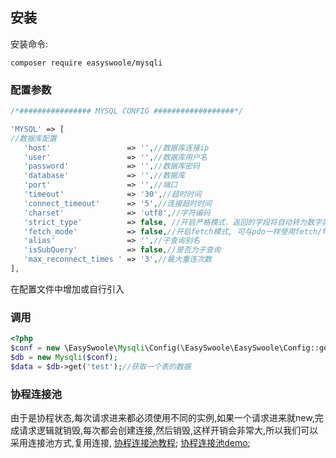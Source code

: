 ## 安装  
安装命令:
```
composer require easyswoole/mysqli
```

### 配置参数

```php
/*################ MYSQL CONFIG ##################*/

'MYSQL' => [
//数据库配置
   'host'                 => '',//数据库连接ip
   'user'                 => '',//数据库用户名
   'password'             => '',//数据库密码
   'database'             => '',//数据库
   'port'                 => '',//端口
   'timeout'              => '30',//超时时间
   'connect_timeout'      => '5',//连接超时时间
   'charset'              => 'utf8',//字符编码
   'strict_type'          => false, //开启严格模式，返回的字段将自动转为数字类型
   'fetch_mode'           => false,//开启fetch模式, 可与pdo一样使用fetch/fetchAll逐行或获取全部结果集(4.0版本以上)
   'alias'                => '',//子查询别名
   'isSubQuery'           => false,//是否为子查询
   'max_reconnect_times ' => '3',//最大重连次数
],
```
在配置文件中增加或自行引入
### 调用
```php
<?php
$conf = new \EasySwoole\Mysqli\Config(\EasySwoole\EasySwoole\Config::getInstance()->getConf('MYSQL'));
$db = new Mysqli($conf);
$data = $db->get('test');//获取一个表的数据
```

### 协程连接池
由于是协程状态,每次请求进来都必须使用不同的实例,如果一个请求进来就new,完成请求逻辑就销毁,每次都会创建连接,然后销毁,这样开销会非常大,所以我们可以采用连接池方式,复用连接,
[协程连接池教程](./../mysqlPool.md);
[协程连接池demo](https://github.com/easy-swoole/demo/tree/3.x-pool);
